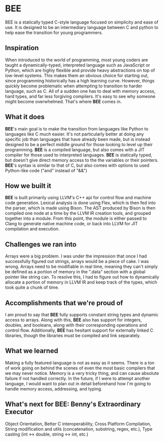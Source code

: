# BEE
BEE is a statically typed C-style language focused on simplicity and ease of use. It is designed to be an intermediary language between C and python to help ease the transition for young programmers.

## Inspiration
When introduced to the world of programming, most young coders are taught a dynamically-typed, interpreted language such as JavaScript or Python, which are highly flexible and provide heavy abstractions on top of low-level systems. This makes them an obvious choice for starting out, since programming historically has a high learning curve. However, things quickly become problematic when attempting to transition to harder language, such as C. All of a sudden one has to deal with memory access, hard types, and far less forgiving compilers. It's easy to see why someone might become overwhelmed. That's where **BEE** comes in. 

## What it does
**BEE**'s main goal is to make the transition  from languages like Python to languages like C _much_ easier. It's not particularly better at doing any specific job than languages that have already been made, but is instead designed to be a perfect middle ground for those looking to level up their programming. **BEE** is a compiled language, but also comes with a JIT compiler for those used to interpreted languages. **BEE** is statically typed, but doesn't give direct memory access to the the variables or their pointers. **BEE**'s syntax is similar to that of C, but also comes with options to used Python-like code ("and" instead of "&&")

## How we built it
**BEE** is built primarily using LLVM's C++ api for control flow and machine code generation. Lexical analysis is done using Flex, which is then fed into the parser, which is made using Bison. The AST produced by Bison is then compiled one node at a time by the LLVM IR creation tools, and grouped together into a module. From this point, the module is either passed to Clang to generate native machine code, or back into LLVM for JIT compilation and execution.

## Challenges we ran into
Arrays were a big problem. I was under the impression that once I had successfully figured out strings, arrays would be a piece of cake. I was wrong. Arrays need to be modifiable in real time, meaning they can't simply be defined as a portion of memory in the ".data" section with a global pointer like string can. To resolve this, I had to figure out how to dynamically allocate a portion of memory in LLVM IR and keep track of the types, which took quite a chunk of time.

## Accomplishments that we're proud of
I am proud to say that **BEE** fully supports constant string types and dynamic access to arrays. Along with this, **BEE** also has support for integers, doubles, and booleans, along with their corresponding operations and control flow. Additionally, **BEE** has hesitant support for externally linked C libraries,  though the libraries must be compiled and link separately.

## What we learned
Making a fully featured language is not as easy as it seems. There is a ton of work going on behind the scenes of even the most basic compilers that we may never notice. Memory is a very tricky thing, and can cause absolute failure if not handled correctly. In the future, if I were to attempt another language, I would want to plan out in detail beforehand how I'm going to handle memory access, addressing, and typing.

## What's next for BEE: Benny's Extraordinary Executor
Object Orientation, Better C interoperability, Cross Platform Compilation, String modification and utils (concatenation, substring, regex, etc.), Type casting (int <-> double, string <-> int, etc.)
